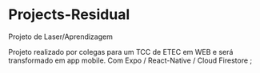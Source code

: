 # Projects-Residual
 
Projeto de Laser/Aprendizagem 

Projeto realizado por colegas para um TCC de ETEC  em WEB e será transformado em app mobile.
Com Expo /  React-Native / Cloud  Firestore ;  